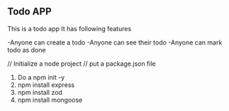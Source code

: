 ## Todo APP
This is a todo app
It has following features

-Anyone can create a todo
-Anyone can see their todo
-Anyone can mark todo as done

// Initialize a node project
// put a package.json file

1. Do a npm init -y
2. npm install express
3. npm install zod
4. npm install mongoose

